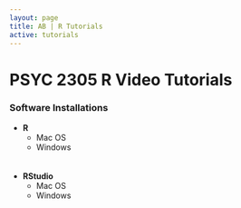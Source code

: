 ```yaml
---
layout: page
title: AB | R Tutorials
active: tutorials
---
```


<!---
# R VIDEO TUTORIALS COMING SOON
 <center>
<img src="https://media.giphy.com/media/5AiQLaZhFBeGk/giphy.gif" width="480" height="269" class="img-responsive" alt="Responsive image">
</center>
--->


# PSYC 2305 R Video Tutorials

### Software Installations
- **R**
    - Mac OS
    - Windows  
<br></br>
- **RStudio**
    - Mac OS
    - Windows


<!---
<ol>
  <li> <a href="http://aaronbaggett.com/videotest" target="_blank">Tutorial Label: Tutorial Sublabel</a> </li>
  <li> <a href="http://aaronbaggett.com/videotest" target="_blank">Tutorial Label: Tutorial Sublabel</a> </li>
  <li> <a href="http://aaronbaggett.com/videotest" target="_blank">Tutorial Label: Tutorial Sublabel</a> </li>
  <li> <a href="http://aaronbaggett.com/videotest" target="_blank">Tutorial Label: Tutorial Sublabel</a> </li>
</ol>

### Tutorial Category
<ol>
  <li> <a href="http://aaronbaggett.com/videotest" target="_blank">Tutorial Label: Tutorial Sublabel</a> </li>
  <li> <a href="http://aaronbaggett.com/videotest" target="_blank">Tutorial Label: Tutorial Sublabel</a> </li>
  <li> <a href="http://aaronbaggett.com/videotest" target="_blank">Tutorial Label: Tutorial Sublabel</a> </li>
  <li> <a href="http://aaronbaggett.com/videotest" target="_blank">Tutorial Label: Tutorial Sublabel</a> </li>
</ol>
--->